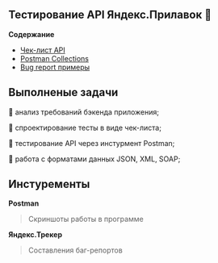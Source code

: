 ## Тестирование API Яндекс.Прилавок &#127823;

**Содержание**

- [Чек-лист API]()
- [Postman Collections]()
- [Bug report примеры]()

## Выполненые задачи

&#128313; анализ требований бэкенда приложения;

&#128313; спроектирование тесты в виде чек-листа;

&#128313; тестирование API через инстурмент Postman;

&#128313; работа с форматами данных JSON, XML, SOAP;


## Инстуременты

**Postman**
> Скриншоты работы в программе

**Яндекс.Трекер**
> Составления баг-репортов
